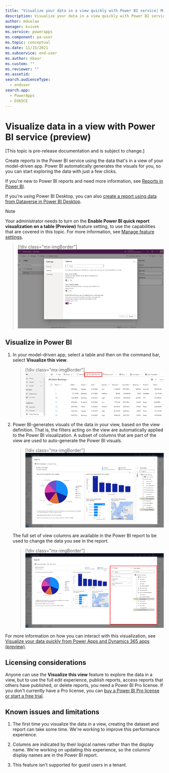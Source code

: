 ```yaml
---
title: "Visualize your data in a view quickly with Power BI service| MicrosoftDocs"
description: Visualize your data in a view quickly with Power BI service.
author: mduelae
manager: kvivek
ms.service: powerapps
ms.component: pa-user
ms.topic: conceptual
ms.date: 11/15/2021
ms.subservice: end-user
ms.author: mkaur
ms.custom: ""
ms.reviewer: ""
ms.assetid: 
search.audienceType: 
  - enduser
search.app: 
  - PowerApps
  - D365CE
---
```


# Visualize data in a view with Power BI service (preview)


[This topic is pre-release documentation and is subject to change.]

Create reports in the Power BI service using the data that's in a view of your model-driven app. Power BI automatically generates the visuals for you, so you can start exploring the data with just a few clicks.

If you're new to Power BI reports and need more information, see [Reports in Power BI](/power-bi/consumer/end-user-reports).

If you're using Power BI Desktop, you can also [create a report using data from Dataverse in Power BI Desktop](/powerapps/maker/data-platform/data-platform-powerbi-connector).

> [!NOTE]
> Your administrator needs to turn on the **Enable Power BI quick report visualization on a table (Preview)** feature setting, to use the capabilities that are covered in this topic. For more information, see [Manage feature settings](/power-platform/admin/settings-features).

   > [!div class="mx-imgBorder"]
   > ![Enabled Power BI report visualization on a table](media/powerbi-image1.png)

## Visualize in Power BI

1. In your model-driven app, select a table and then on the command bar, select **Visualize this view**.

   > [!div class="mx-imgBorder"]
   > ![Graphical user interface  text  application  email Description automatically generated](media/powerbi-image2.png)

2. Power BI-generates visuals of the data in your view, based on the view definition. That is, the filters acting on the view are automatically applied to the Power BI visualization. A subset of columns that are part of the view are used to auto-generate the Power BI visuals.

   > [!div class="mx-imgBorder"]
   > ![Graphical user interface  application Description automatically generated](media/powerbi-image3.png)

   The full set of view columns are available in the Power BI report to be used to change the data you see in the report.

   > [!div class="mx-imgBorder"]
   > ![Graphical user interface  application  Word Description automatically generated](media/powerbi-image4.png)

For more information on how you can interact with this visualization, see [Visualize your data quickly from Power Apps and Dynamics 365 apps (preview)](/power-bi/create-reports/dynamics-quick-create-report).

## Licensing considerations

Anyone can use the **Visualize this view** feature to explore the data in a view, but to use the full edit experience, publish reports, access reports that others have published, or delete reports, you need a Power BI Pro license. If you don't currently have a Pro license, you can [buy a Power BI Pro license or start a free trial](/power-bi/fundamentals/service-self-service-signup-purchase-for-power-bi).

## Known issues and limitations

1. The first time you visualize the data in a view, creating the dataset and report can take some time. We're working to improve this performance experience.

2. Columns are indicated by their logical names rather than the display name. We're working on updating this experience, so the columns' display names are in the Power BI report.

3. This feature isn't supported for guest users in a tenant.
